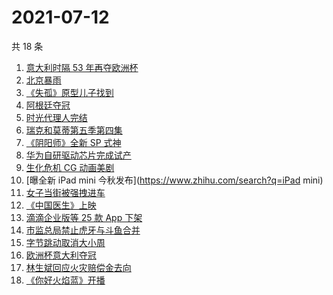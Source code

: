 # 2021-07-12

共 18 条

<!-- BEGIN -->
<!-- 最后更新时间 Mon Jul 12 2021 17:05:57 GMT+0800 (China Standard Time) -->

1. [意大利时隔 53 年再夺欧洲杯](https://www.zhihu.com/search?q=欧洲杯)
2. [北京暴雨](https://www.zhihu.com/search?q=北京暴雨)
3. [《失孤》原型儿子找到](https://www.zhihu.com/search?q=失孤)
4. [阿根廷夺冠](https://www.zhihu.com/search?q=阿根廷赢了)
5. [时光代理人完结](https://www.zhihu.com/search?q=时光代理人)
6. [瑞克和莫蒂第五季第四集](https://www.zhihu.com/search?q=瑞克和莫蒂)
7. [《阴阳师》全新 SP 式神](https://www.zhihu.com/search?q=阴阳师)
8. [华为自研驱动芯片完成试产](https://www.zhihu.com/search?q=华为自研芯片)
9. [生化危机 CG 动画美剧](https://www.zhihu.com/search?q=生化危机：无尽黑暗)
10. [曝全新 iPad mini 今秋发布](https://www.zhihu.com/search?q=iPad mini)
11. [女子当街被强拽进车](https://www.zhihu.com/search?q=女子被强拽进车)
12. [《中国医生》上映](https://www.zhihu.com/search?q=中国医生)
13. [滴滴企业版等 25 款 App 下架](https://www.zhihu.com/search?q=滴滴)
14. [市监总局禁止虎牙与斗鱼合并](https://www.zhihu.com/search?q=虎牙斗鱼合并)
15. [字节跳动取消大小周](https://www.zhihu.com/search?q=字节跳动)
16. [欧洲杯意大利夺冠](https://www.zhihu.com/search?q=欧洲杯)
17. [林生斌回应火灾赔偿金去向](https://www.zhihu.com/search?q=林生斌)
18. [《你好火焰蓝》开播](https://www.zhihu.com/search?q=你好火焰蓝)

<!-- END -->
